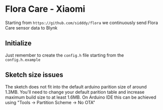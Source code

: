 # Flora Care - Xiaomi

Starting from `https://github.com/sidddy/flora` we continuously send Flora Care sensor data to Blynk

## Initialize

Just remember to create the `config.h` file starting from the `config.h.example`

## Sketch size issues

The sketch does not fit into the default arduino parition size of around 1.3MB. You'll need to change
your default parition table and increase maximum build size to at least 1.6MB. On Arduino IDE this
can be achieved using "Tools -> Partition Scheme -> No OTA"
